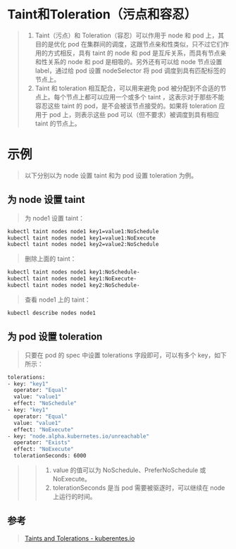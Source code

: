 # Taint和Toleration（污点和容忍）
> 1. Taint（污点）和 Toleration（容忍）可以作用于 node 和 pod 上，其目的是优化 pod 在集群间的调度，这跟节点亲和性类似，只不过它们作用的方式相反，具有 taint 的 node 和 pod 是互斥关系，而具有节点亲和性关系的 node 和 pod 是相吸的。另外还有可以给 node 节点设置 label，通过给 pod 设置 nodeSelector 将 pod 调度到具有匹配标签的节点上。   
> 2. Taint 和 toleration 相互配合，可以用来避免 pod 被分配到不合适的节点上。每个节点上都可以应用一个或多个 taint ，这表示对于那些不能容忍这些 taint 的 pod，是不会被该节点接受的。如果将 toleration 应用于 pod 上，则表示这些 pod 可以（但不要求）被调度到具有相应 taint 的节点上。

# 示例
> 以下分别以为 node 设置 taint 和为 pod 设置 toleration 为例。   

## 为 node 设置 taint
> 为 node1 设置 taint：   

```bash
kubectl taint nodes node1 key1=value1:NoSchedule
kubectl taint nodes node1 key1=value1:NoExecute
kubectl taint nodes node1 key2=value2:NoSchedule
```

> 删除上面的 taint：   

```bash
kubectl taint nodes node1 key1:NoSchedule-
kubectl taint nodes node1 key1:NoExecute-
kubectl taint nodes node1 key2:NoSchedule-
```

> 查看 node1 上的 taint：   

```bash
kubectl describe nodes node1
```

## 为 pod 设置 toleration
> 只要在 pod 的 spec 中设置 tolerations 字段即可，可以有多个 key，如下所示：   

```bash
tolerations:
- key: "key1"
  operator: "Equal"
  value: "value1"
  effect: "NoSchedule"
- key: "key1"
  operator: "Equal"
  value: "value1"
  effect: "NoExecute"
- key: "node.alpha.kubernetes.io/unreachable"
  operator: "Exists"
  effect: "NoExecute"
  tolerationSeconds: 6000
```
>> 1. value 的值可以为 NoSchedule、PreferNoSchedule 或 NoExecute。   
>> 2. tolerationSeconds 是当 pod 需要被驱逐时，可以继续在 node 上运行的时间。   

## 参考
> [Taints and Tolerations - kuberentes.io](https://kubernetes.io/docs/concepts/configuration/taint-and-toleration/)





